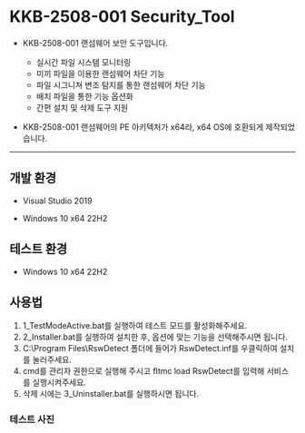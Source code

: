 # KKB-2508-001 Security_Tool

* KKB-2508-001 랜섬웨어 보안 도구입니다.
  * 실시간 파일 시스템 모니터링
  * 미끼 파일을 이용한 랜섬웨어 차단 기능
  * 파일 시그니쳐 변조 탐지를 통한 랜섬웨어 차단 기능
  * 배치 파일을 통한 기능 옵션화
  * 간편 설치 및 삭제 도구 지원

* KKB-2508-001 랜섬웨어의 PE 아키텍처가 x64라, x64 OS에 호환되게 제작되었습니다.

---

## 개발 환경

 * Visual Studio 2019

 * Windows 10 x64 22H2

## 테스트 환경

 * Windows 10 x64 22H2

## 사용법

1. 1_TestModeActive.bat를 실행하여 테스트 모드를 활성화해주세요.
2. 2_Installer.bat를 실행하여 설치한 후, 옵션에 맞는 기능을 선택해주시면 됩니다.
3. C:\Program Files\RswDetect 폴더에 들어가 RswDetect.inf를 우클릭하여 설치를 눌러주세요.
4. cmd를 관리자 권한으로 실행해 주시고 fltmc load RswDetect를 입력해 서비스를 실행시켜주세요.
5. 삭제 시에는 3_Uninstaller.bat를 실행하시면 됩니다.

### 테스트 사진


